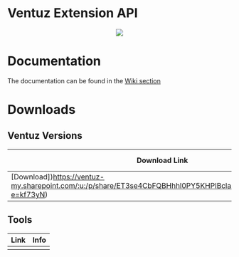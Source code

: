 # Ventuz Extension API
<p align="center">
  <img  src="https://www.ventuz.com/wp-content/uploads/2019/10/ventuz-logo-weiss-300x86.png?x58583">
</p>

# Documentation
The documentation can be found in the [Wiki section](https://github.com/VentuzTechnology/Ventuz.Extension.prerelease/wiki)

# Downloads
## Ventuz Versions
| Download Link        | Version           | Release Notes           | API Version |
| ------------- |:-------------|:-------------|:-------------|
|[Download])https://ventuz-my.sharepoint.com/:u:/p/share/ET3se4CbFQBHhhl0PY5KHPIBclasjCju83fJT3bQtwCzRw?e=kf73yN)  | 6.12.00_208 |[Release Notes](https://ventuz-my.sharepoint.com/:u:/p/share/Ec_IrxVFyrdNiyN81jDMYn8B9NoX99wZIZwjXAdjfiZtfw?e=MRfGbQ) | 0.9 |

## Tools
 Link        | Info           | 
| ------------- |:-------------:| 
|     |   |

